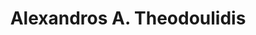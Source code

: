 ---
title: "Alexandros A. Theodoulidis"
collection: students
permalink: /students/s3-theodoulidis-1995
thesis: "Steady free-surface flows around a finite obstacle or an applied pressure system. Linear and non-linear problem"
institute: "NTUA, Greece"
year: "1995"
type: "phd" # or diploma
current-affiliation-position: "Assistant Professor, Department of Naval Architecture, School of Engineering"
current-affiliation-institution: "University of West Attica"
current-affiliation-country: "Greece"
external-link: "http://www.na.uniwa.gr/wp-content/uploads/sites/22/2020/11/Theodoulides_CV_2020_English.pdf"
---